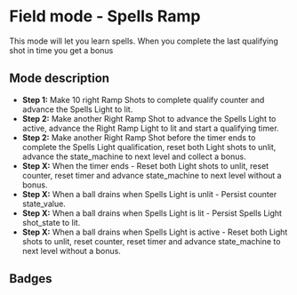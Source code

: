 
# Field mode - Spells Ramp

This mode will let you learn spells. When you complete the last qualifying shot in time you get a bonus


## Mode description

- **Step 1:** Make 10 right Ramp Shots to complete qualify counter and advance the Spells Light to lit.
- **Step 2:** Make another Right Ramp Shot to advance the Spells Light to active, advance the Right Ramp Light to lit and start a qualifying timer.
- **Step 2:** Make another Right Ramp Shot before the timer ends to complete the Spells Light qualification, reset both Light shots to unlit, advance the state_machine to next level and collect a bonus.
- **Step X:** When the timer ends - Reset both Light shots to unlit, reset counter, reset timer and advance state_machine to next level without a bonus.
- **Step X:** When a ball drains when Spells Light is unlit - Persist counter state_value.
- **Step X:** When a ball drains when Spells Light is lit - Persist Spells Light shot_state to lit.
- **Step X:** When a ball drains when Spells Light is active - Reset both Light shots to unlit, reset counter, reset timer and advance state_machine to next level without a bonus.


## Badges



